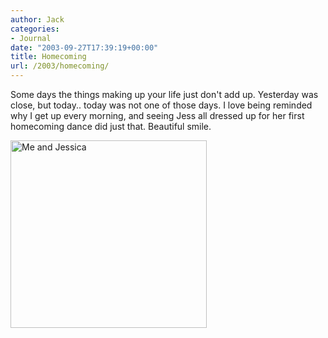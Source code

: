 ```yaml
---
author: Jack
categories:
- Journal
date: "2003-09-27T17:39:19+00:00"
title: Homecoming
url: /2003/homecoming/
---
```


Some days the things making up your life just don't add up. Yesterday was close, but today.. today was not one of those days. I love being reminded why I get up every morning, and seeing Jess all dressed up for her first homecoming dance did just that. Beautiful smile.
  

  
<img src="/images/blog/jess-dad.jpg" width="314" height="300" alt="Me and Jessica" border="0" />
